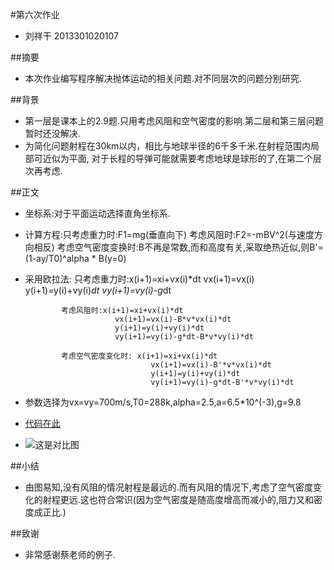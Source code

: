 #第六次作业
- 刘祥干 2013301020107
 
##摘要
- 本次作业编写程序解决抛体运动的相关问题.对不同层次的问题分别研究.

##背景
- 第一层是课本上的2.9题.只用考虑风阻和空气密度的影响.第二层和第三层问题暂时还没解决.
- 为简化问题射程在30km以内，相比与地球半径的6千多千米.在射程范围内局部可近似为平面,
  对于长程的导弹可能就需要考虑地球是球形的了,在第二个层次再考虑.

##正文
- 坐标系:对于平面运动选择直角坐标系.
- 计算方程:只考虑重力时:F1=mg(垂直向下) 
           考虑风阻时:F2=-mBV^2(与速度方向相反)
           考虑空气密度变换时:B不再是常数,而和高度有关,采取绝热近似,则B'=(1-ay/T0)^alpha * B(y=0)
           
- 采用欧拉法:
             只考虑重力时:x(i+1)=xi+vx(i)*dt
                          vx(i+1)=vx(i)
                          y(i+1)=y(i)+vy(i)*dt
                          vy(i+1)=vy(i)-g*dt
                          
              考虑风阻时:x(i+1)=xi+vx(i)*dt
                          vx(i+1)=vx(i)-B*v*vx(i)*dt
                          y(i+1)=y(i)+vy(i)*dt
                          vy(i+1)=vy(i)-g*dt-B*v*vy(i)*dt
                          
              考虑空气密度变化时: x(i+1)=xi+vx(i)*dt
                                  vx(i+1)=vx(i)-B'*v*vx(i)*dt
                                  y(i+1)=y(i)+vy(i)*dt
                                  vy(i+1)=vy(i)-g*dt-B'*v*vy(i)*dt      
                                
- 参数选择为vx=vy=700m/s,T0=288k,alpha=2.5,a=6.5*10^(-3),g=9.8
- [代码在此](https://github.com/computationalphysics2013301020107/computationalphysics_N2013301020107/blob/master/homework6.py)
- ![这是对比图](https://github.com/computationalphysics2013301020107/computationalphysics_N2013301020107/blob/master/homework6%281%29.png)

##小结
- 由图易知,没有风阻的情况射程是最远的.而有风阻的情况下,考虑了空气密度变化的射程更远.这也符合常识(因为空气密度是随高度增高而减小的,阻力又和密度成正比.)

##致谢
- 非常感谢蔡老师的例子.
